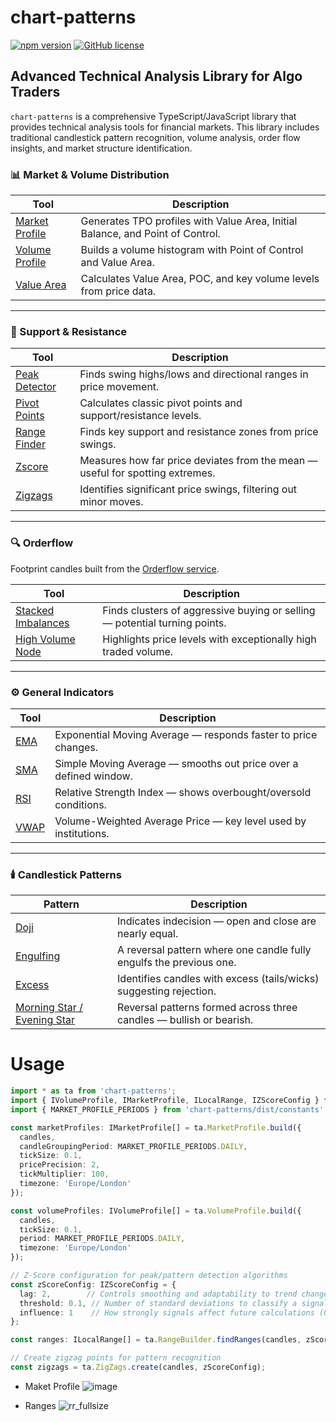 # chart-patterns

[![npm version](https://badge.fury.io/js/chart-patterns.svg)](https://www.npmjs.com/package/chart-patterns)
[![GitHub license](https://img.shields.io/github/license/focus1691/chart-patterns.svg)](https://github.com/focus1691/chart-patterns/blob/master/LICENSE)


## Advanced Technical Analysis Library for Algo Traders

`chart-patterns` is a comprehensive TypeScript/JavaScript library that provides technical analysis tools for financial markets. This library includes traditional candlestick pattern recognition, volume analysis, order flow insights, and market structure identification.

### 📊 Market & Volume Distribution

| Tool | Description |
|------|-------------|
| [Market Profile](https://focus1691.github.io/chart-patterns/functions/lib.MarketProfile.build.html) | Generates TPO profiles with Value Area, Initial Balance, and Point of Control. |
| [Volume Profile](https://focus1691.github.io/chart-patterns/functions/lib.VolumeProfile.build.html) | Builds a volume histogram with Point of Control and Value Area. |
| [Value Area](https://focus1691.github.io/chart-patterns/functions/lib.ValueArea.calculate.html) | Calculates Value Area, POC, and key volume levels from price data. |

---

### 🧭 Support & Resistance

| Tool | Description |
|------|-------------|
| [Peak Detector](https://focus1691.github.io/chart-patterns/modules/lib.PeakDetector.html) | Finds swing highs/lows and directional ranges in price movement. |
| [Pivot Points](https://focus1691.github.io/chart-patterns/functions/lib.PivotPoints.calculatePivotPoints.html) | Calculates classic pivot points and support/resistance levels. |
| [Range Finder](https://focus1691.github.io/chart-patterns/functions/lib.RangeBuilder.findRanges.html) | Finds key support and resistance zones from price swings. |
| [Zscore](https://focus1691.github.io/chart-patterns/classes/lib.ZScores.ZScore.html#calc) | Measures how far price deviates from the mean — useful for spotting extremes. |
| [Zigzags](https://focus1691.github.io/chart-patterns/functions/lib.ZigZags.create.html) | Identifies significant price swings, filtering out minor moves. |

---

### 🔍 Orderflow

Footprint candles built from the [Orderflow service](https://github.com/focus1691/orderflow).

| Tool | Description |
|------|-------------|
| [Stacked Imbalances](https://focus1691.github.io/chart-patterns/functions/lib.Orderflow.detectStackedImbalances.html) | Finds clusters of aggressive buying or selling — potential turning points. |
| [High Volume Node](https://focus1691.github.io/chart-patterns/functions/lib.Orderflow.findHighVolumeNodes.html) | Highlights price levels with exceptionally high traded volume. |

---

### ⚙️ General Indicators

| Tool | Description |
|------|-------------|
| [EMA](https://focus1691.github.io/chart-patterns/functions/lib.MovingAverage.calculateEMA.html) | Exponential Moving Average — responds faster to price changes. |
| [SMA](https://focus1691.github.io/chart-patterns/functions/lib.MovingAverage.calculateSMA.html) | Simple Moving Average — smooths out price over a defined window. |
| [RSI](https://focus1691.github.io/chart-patterns/functions/lib.RSI.calculateRSI.html) | Relative Strength Index — shows overbought/oversold conditions. |
| [VWAP](https://focus1691.github.io/chart-patterns/modules/lib.VWAP.html) | Volume-Weighted Average Price — key level used by institutions. |

---

### 🕯️ Candlestick Patterns

| Pattern | Description |
|---------|-------------|
| [Doji](https://focus1691.github.io/chart-patterns/functions/lib.CandlestickPatterns.getDojiPatternDirection.html) | Indicates indecision — open and close are nearly equal. |
| [Engulfing](https://focus1691.github.io/chart-patterns/functions/lib.CandlestickPatterns.getEngulfingPatternDirection.html) | A reversal pattern where one candle fully engulfs the previous one. |
| [Excess](https://focus1691.github.io/chart-patterns/functions/lib.CandlestickPatterns.getCandleExcessDirection.html) | Identifies candles with excess (tails/wicks) suggesting rejection. |
| [Morning Star / Evening Star](https://focus1691.github.io/chart-patterns/functions/lib.CandlestickPatterns.detectMorningEveningStar.html) | Reversal patterns formed across three candles — bullish or bearish. |

# Usage
```ts
import * as ta from 'chart-patterns';
import { IVolumeProfile, IMarketProfile, ILocalRange, IZScoreConfig } from 'chart-patterns/dist/types';
import { MARKET_PROFILE_PERIODS } from 'chart-patterns/dist/constants';

const marketProfiles: IMarketProfile[] = ta.MarketProfile.build({
  candles,
  candleGroupingPeriod: MARKET_PROFILE_PERIODS.DAILY,
  tickSize: 0.1,
  pricePrecision: 2,
  tickMultiplier: 100,
  timezone: 'Europe/London'
});

const volumeProfiles: IVolumeProfile[] = ta.VolumeProfile.build({
  candles,
  tickSize: 0.1,
  period: MARKET_PROFILE_PERIODS.DAILY,
  timezone: 'Europe/London'
});

// Z-Score configuration for peak/pattern detection algorithms
const zScoreConfig: IZScoreConfig = {
  lag: 2,        // Controls smoothing and adaptability to trend changes
  threshold: 0.1, // Number of standard deviations to classify a signal
  influence: 1    // How strongly signals affect future calculations (0-1)
};

const ranges: ILocalRange[] = ta.RangeBuilder.findRanges(candles, zScoreConfig);

// Create zigzag points for pattern recognition
const zigzags = ta.ZigZags.create(candles, zScoreConfig);
```

- Maket Profile
![image](https://github.com/user-attachments/assets/4b5f81a9-7d55-42f1-ad95-023b47ecfc2a)

- Ranges
![rr_fullsize](https://github.com/user-attachments/assets/22077a58-ed1c-422c-946d-b9d25e586f7e)
